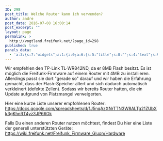 ```yaml
---
ID: 298
post_title: Welche Router kann ich verwenden?
author: andre
post_date: 2016-07-08 16:08:14
post_excerpt: ""
layout: page
permalink: >
  http://vogtland.freifunk.net/?page_id=298
published: true
panels_data:
  - 'a:3:{s:7:"widgets";a:1:{i:0;a:6:{s:5:"title";s:0:"";s:4:"text";s:941:"<p>Wir empfehlen den TP-Link TL-WR842ND, da er 8MB Flash besitzt. Es ist möglich die Freifunk-Firmware auf einem Router mit 4MB zu installieren. Allerdings passt sie dort "gerade so" darauf und wir haben die Erfahrung gemacht, dass der Flash-Speicher altert und sich dadurch automatisch verkleinert (defekte Zellen). Sodass wir bereits Router hatten, die ein Update aufgrund von Platzmangel verweigerten.</p><p>Hier eine kurze Liste unserer empfohlenen Router:<br /> <a href="https://docs.google.com/spreadsheets/d/1J5nqAzXNrTTN3W8ALTg21ZUbXk3gKhnRT4yz3JP66Ok" target="_blank">https://docs.google.com/spreadsheets/d/1J5nqAzXNrTTN3W8ALTg21ZUbXk3gKhnRT4yz3JP66Ok</a></p><p>Falls Du einen anderen Router nutzen möchtest, findest Du hier eine Liste der generell unterstützten Geräte:<br /> <a href="https://wiki.freifunk.net/Freifunk_Firmware_Gluon/Hardware" target="_blank">https://wiki.freifunk.net/Freifunk_Firmware_Gluon/Hardware</a></p>";s:20:"text_selected_editor";s:7:"tinymce";s:5:"autop";b:1;s:12:"_sow_form_id";s:13:"577fb480c7611";s:11:"panels_info";a:6:{s:5:"class";s:31:"SiteOrigin_Widget_Editor_Widget";s:4:"grid";i:0;s:4:"cell";i:0;s:2:"id";i:0;s:9:"widget_id";s:36:"8a200b43-cccf-46f9-87aa-af57015b4a8e";s:5:"style";a:2:{s:27:"background_image_attachment";b:0;s:18:"background_display";s:4:"tile";}}}}s:5:"grids";a:1:{i:0;a:2:{s:5:"cells";i:1;s:5:"style";a:0:{}}}s:10:"grid_cells";a:1:{i:0;a:2:{s:4:"grid";i:0;s:6:"weight";i:1;}}}'
---
```

<p>Wir empfehlen den TP-Link TL-WR842ND, da er 8MB Flash besitzt. Es ist möglich die Freifunk-Firmware auf einem Router mit 4MB zu installieren. Allerdings passt sie dort "gerade so" darauf und wir haben die Erfahrung gemacht, dass der Flash-Speicher altert und sich dadurch automatisch verkleinert (defekte Zellen). Sodass wir bereits Router hatten, die ein Update aufgrund von Platzmangel verweigerten.</p>
<p>Hier eine kurze Liste unserer empfohlenen Router:<br>
<a href="https://docs.google.com/spreadsheets/d/1J5nqAzXNrTTN3W8ALTg21ZUbXk3gKhnRT4yz3JP66Ok" target="_blank">https://docs.google.com/spreadsheets/d/1J5nqAzXNrTTN3W8ALTg21ZUbXk3gKhnRT4yz3JP66Ok</a></p>
<p>Falls Du einen anderen Router nutzen möchtest, findest Du hier eine Liste der generell unterstützten Geräte:<br>
<a href="https://wiki.freifunk.net/Freifunk_Firmware_Gluon/Hardware" target="_blank">https://wiki.freifunk.net/Freifunk_Firmware_Gluon/Hardware</a></p>